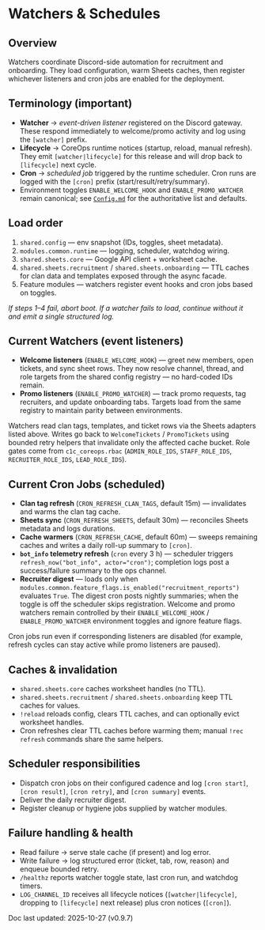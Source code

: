 # Watchers & Schedules

## Overview
Watchers coordinate Discord-side automation for recruitment and onboarding. They load
configuration, warm Sheets caches, then register whichever listeners and cron jobs are
enabled for the deployment.

## Terminology (important)
- **Watcher** → *event-driven listener* registered on the Discord gateway. These respond
  immediately to welcome/promo activity and log using the `[watcher]` prefix.
- **Lifecycle** → CoreOps runtime notices (startup, reload, manual refresh). They emit
  `[watcher|lifecycle]` for this release and will drop back to `[lifecycle]` next cycle.
- **Cron** → *scheduled job* triggered by the runtime scheduler. Cron runs are logged with
  the `[cron]` prefix (start/result/retry/summary).
- Environment toggles `ENABLE_WELCOME_HOOK` and `ENABLE_PROMO_WATCHER` remain canonical;
  see [`Config.md`](Config.md#environment-keys) for the authoritative list and defaults.

## Load order
1. `shared.config` — env snapshot (IDs, toggles, sheet metadata).
2. `modules.common.runtime` — logging, scheduler, watchdog wiring.
3. `shared.sheets.core` — Google API client + worksheet cache.
4. `shared.sheets.recruitment` / `shared.sheets.onboarding` — TTL caches for clan data and templates exposed through the async facade.
5. Feature modules — watchers register event hooks and cron jobs based on toggles.

_If steps 1–4 fail, abort boot. If a watcher fails to load, continue without it and emit a
single structured log._

## Current Watchers (event listeners)
- **Welcome listeners** (`ENABLE_WELCOME_HOOK`) — greet new members, open tickets, and
  sync sheet rows. They now resolve channel, thread, and role targets from the shared
  config registry — no hard-coded IDs remain.
- **Promo listeners** (`ENABLE_PROMO_WATCHER`) — track promo requests, tag recruiters, and
  update onboarding tabs. Targets load from the same registry to maintain parity between
  environments.

Watchers read clan tags, templates, and ticket rows via the Sheets adapters listed above.
Writes go back to `WelcomeTickets` / `PromoTickets` using bounded retry helpers that
invalidate only the affected cache bucket. Role gates come from
`c1c_coreops.rbac` (`ADMIN_ROLE_IDS`, `STAFF_ROLE_IDS`, `RECRUITER_ROLE_IDS`,
`LEAD_ROLE_IDS`).

## Current Cron Jobs (scheduled)
- **Clan tag refresh** (`CRON_REFRESH_CLAN_TAGS`, default 15m) — invalidates and warms the
  clan tag cache.
- **Sheets sync** (`CRON_REFRESH_SHEETS`, default 30m) — reconciles Sheets metadata and logs
  durations.
- **Cache warmers** (`CRON_REFRESH_CACHE`, default 60m) — sweeps remaining caches and writes
  a daily roll-up summary to `[cron]`.
- **`bot_info` telemetry refresh** (`cron` every 3 h) — scheduler triggers
  `refresh_now("bot_info", actor="cron")`; completion logs post a success/failure summary
  to the ops channel.
- **Recruiter digest** — loads only when `modules.common.feature_flags.is_enabled("recruitment_reports")`
  evaluates `True`. The digest cron posts nightly summaries; when the toggle is off the
  scheduler skips registration. Welcome and promo watchers remain controlled by their
  `ENABLE_WELCOME_HOOK` / `ENABLE_PROMO_WATCHER` environment toggles and ignore feature flags.

Cron jobs run even if corresponding listeners are disabled (for example, refresh cycles can
stay active while promo listeners are paused).

## Caches & invalidation
- `shared.sheets.core` caches worksheet handles (no TTL).
- `shared.sheets.recruitment` / `shared.sheets.onboarding` keep TTL caches for values.
- `!reload` reloads config, clears TTL caches, and can optionally evict worksheet handles.
- Cron refreshes clear TTL caches before warming them; manual `!rec refresh` commands share
  the same helpers.

## Scheduler responsibilities
- Dispatch cron jobs on their configured cadence and log `[cron start]`, `[cron result]`,
  `[cron retry]`, and `[cron summary]` events.
- Deliver the daily recruiter digest.
- Register cleanup or hygiene jobs supplied by watcher modules.

## Failure handling & health
- Read failure → serve stale cache (if present) and log error.
- Write failure → log structured error (ticket, tab, row, reason) and enqueue bounded
  retry.
- `/healthz` reports watcher toggle state, last cron run, and watchdog timers.
- `LOG_CHANNEL_ID` receives all lifecycle notices (`[watcher|lifecycle]`, dropping to
  `[lifecycle]` next release) plus cron notices (`[cron]`).

Doc last updated: 2025-10-27 (v0.9.7)
